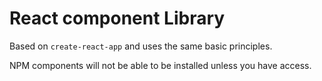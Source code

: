 # React component Library

Based on `create-react-app` and uses the same basic principles.

NPM components will not be able to be installed unless you have access.
